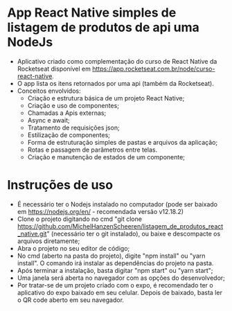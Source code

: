 # App React Native simples de listagem  de produtos de api uma NodeJs

* Aplicativo criado como complementação do curso de React Native da Rocketseat disponível em <https://app.rocketseat.com.br/node/curso-react-native>.
* O app lista os itens retornados por uma api (também da Rocketseat).
* Conceitos envolvidos:
  + Criação e estrutura básica de um projeto React Native;
  + Criação e uso de componentes;
  + Chamadas a Apis externas;
  + Async e await;
  + Tratamento de requisições json;
  + Estilização de componentes;
  + Forma de estruturação simples de pastas e arquivos da aplicação;
  + Rotas e passagem de parâmetros entre telas.
  + Criação e manutenção de estados de um componente;

# Instruções de uso

* É necessário ter o Nodejs instalado no computador (pode ser baixado em https://nodejs.org/en/ - recomendada versão v12.18.2)
* Clone o projeto digitando no cmd "git clone https://github.com/MichelHanzenScheeren/listagem_de_produtos_react_native.git" (necessário ter o git instalado), 
ou baixe e descompacte os arquivos diretamente;
* Abra o projeto no seu editor de código;
* No cmd (aberto na pasta do projeto), digite "npm install" ou "yarn install". O comando irá instalar as dependências do projeto na pasta.
* Após terminar a instalação, basta digitar "npm start" ou "yarn start";
* Uma janela será aberta no navegador com as opções do desenvolvedor;
* Por tratar-se de um projeto criado com o expo, é recomendado ter o aplicativo do expo baixado em seu celular. 
Depois de baixado, basta ler o QR code aberto em seu navegador.
